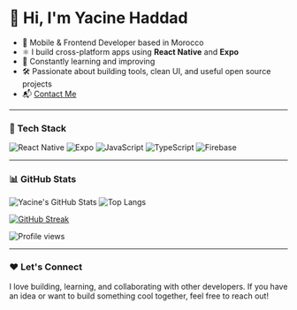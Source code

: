 # 👋 Hi, I'm Yacine Haddad

- 🚀 Mobile & Frontend Developer based in Morocco  
- ⚛️ I build cross-platform apps using **React Native** and **Expo**  
- 🧠 Constantly learning and improving
- 🛠️ Passionate about building tools, clean UI, and useful open source projects  
- 📬 [Contact Me](mailto:yacine.haddad6@gmail.com)

---

### 🔧 Tech Stack
![React Native](https://img.shields.io/badge/React_Native-20232A?style=for-the-badge&logo=react&logoColor=61DAFB)
![Expo](https://img.shields.io/badge/Expo-000000?style=for-the-badge&logo=expo&logoColor=white)
![JavaScript](https://img.shields.io/badge/JavaScript-F7DF1E?style=for-the-badge&logo=javascript&logoColor=black)
![TypeScript](https://img.shields.io/badge/TypeScript-007ACC?style=for-the-badge&logo=typescript&logoColor=white)
![Firebase](https://img.shields.io/badge/Firebase-ffca28?style=for-the-badge&logo=firebase&logoColor=black)

---

### 📊 GitHub Stats

![Yacine's GitHub Stats](https://github-readme-stats.vercel.app/api?username=haddad-yacine&show_icons=true&theme=tokyonight&rank_icon=percentile)
![Top Langs](https://github-readme-stats.vercel.app/api/top-langs/?username=haddad-yacine&layout=compact&theme=tokyonight)

[![GitHub Streak](https://streak-stats.demolab.com?user=haddad-yacine&theme=tokyonight)](https://git.io/streak-stats)

![Profile views](https://komarev.com/ghpvc/?username=haddad-yacine&color=blue&style=flat)

---

### ❤️ Let's Connect

I love building, learning, and collaborating with other developers. If you have an idea or want to build something cool together, feel free to reach out!
